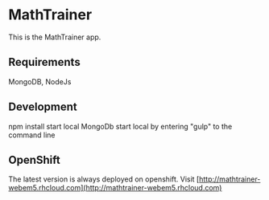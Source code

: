 # MathTrainer
This is the MathTrainer app.

## Requirements
MongoDB, NodeJs

## Development
npm install
start local MongoDb
start local by entering "gulp" to the command line

## OpenShift
The latest version is always deployed on openshift.
Visit [http://mathtrainer-webem5.rhcloud.com](http://mathtrainer-webem5.rhcloud.com)